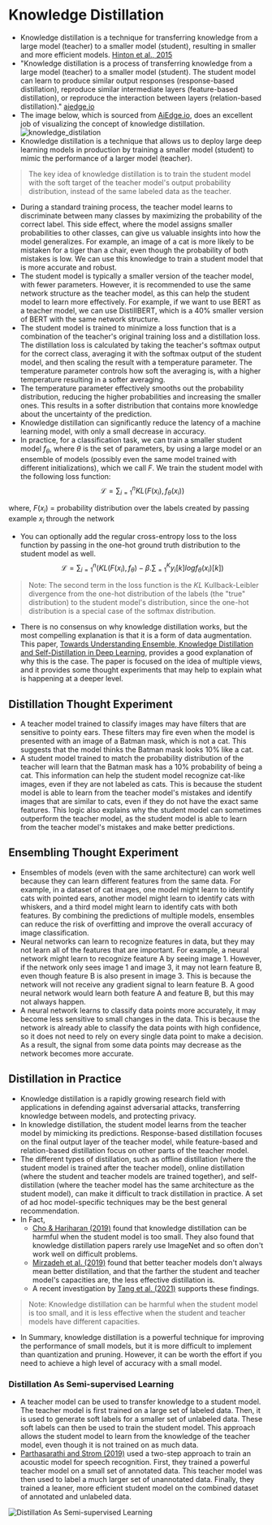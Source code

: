 # Knowledge Distillation
- Knowledge distillation is a technique for transferring knowledge from a large model (teacher) to a smaller model (student), resulting in smaller and more efficient models. [Hinton et al., 2015](https://arxiv.org/abs/1503.02531)
- "Knowledge distillation is a process of transferring knowledge from a large model (teacher) to a smaller model (student). The student model can learn to produce similar output responses (response-based distillation), reproduce similar intermediate layers (feature-based distillation), or reproduce the interaction between layers (relation-based distillation)." [aiedge.io](https://newsletter.theaiedge.io/)
- The image below, which is sourced from [AiEdge.io](https://newsletter.theaiedge.io/), does an excellent job of visualizing the concept of knowledge distillation.
![knowledge_distilation](https://github.com/ghimiresunil/LLM-PowerHouse-A-Curated-Guide-for-Large-Language-Models-with-Custom-Training-and-Inferencing/assets/40186859/205a960c-c1ce-4d18-9c3a-feab2df12f45)
- Knowledge distillation is a technique that allows us to deploy large deep learning models in production by training a smaller model (student) to mimic the performance of a larger model (teacher).
> The key idea of knowledge distillation is to train the student model with the soft target of the teacher model's output probability distribution, instead of the same labeled data as the teacher.
- During a standard training process, the teacher model learns to discriminate between many classes by maximizing the probability of the correct label. This side effect, where the model assigns smaller probabilities to other classes, can give us valuable insights into how the model generalizes. For example, an image of a cat is more likely to be mistaken for a tiger than a chair, even though the probability of both mistakes is low. We can use this knowledge to train a student model that is more accurate and robust.
- The student model is typically a smaller version of the teacher model, with fewer parameters. However, it is recommended to use the same network structure as the teacher model, as this can help the student model to learn more effectively. For example, if we want to use BERT as a teacher model, we can use DistillBERT, which is a 40% smaller version of BERT with the same network structure.
- The student model is trained to minimize a loss function that is a combination of the teacher's original training loss and a distillation loss. The distillation loss is calculated by taking the teacher's softmax output for the correct class, averaging it with the softmax output of the student model, and then scaling the result with a temperature parameter. The temperature parameter controls how soft the averaging is, with a higher temperature resulting in a softer averaging.
-  The temperature parameter effectively smooths out the probability distribution, reducing the higher probabilities and increasing the smaller ones. This results in a softer distribution that contains more knowledge about the uncertainty of the prediction.
- Knowledge distillation can significantly reduce the latency of a machine learning model, with only a small decrease in accuracy.
- In practice, for a classification task, we can train a smaller student model $f_{\theta}$, where $\theta$ is the set of parameters, by using a large model or an ensemble of models (possibly even the same model trained with different initializations), which we call $F$. We train the student model with the following loss function:
$$\mathcal{L} = \sum\nolimits_{i=1}^n KL(F(x_i),f_{\theta}(x_i))$$

where, $F(x_i)$ = probability distribution over the labels created by passing example $x_i$
 through the network
 - You can optionally add the regular cross-entropy loss to the loss function by passing in the one-hot ground truth distribution to the student model as well. 
 $$\mathcal{L} =  \sum\nolimits_{i=1}^n(KL(F(x_i), f_{\theta}) - \beta.\sum\nolimits_{=1}^K y_i[k] logf_{\theta}(x_i)[k])$$
> Note: The second term in the loss function is the $KL$ Kullback-Leibler divergence from the one-hot distribution of the labels (the "true" distribution) to the student model's distribution, since the one-hot distribution is a special case of the softmax distribution.
- There is no consensus on why knowledge distillation works, but the most compelling explanation is that it is a form of data augmentation. This paper, [Towards Understanding Ensemble, Knowledge Distillation and Self-Distillation in Deep Learning](https://arxiv.org/abs/2012.09816), provides a good explanation of why this is the case. The paper is focused on the idea of multiple views, and it provides some thought experiments that may help to explain what is happening at a deeper level.

## Distillation Thought Experiment
- A teacher model trained to classify images may have filters that are sensitive to pointy ears. These filters may fire even when the model is presented with an image of a Batman mask, which is not a cat. This suggests that the model thinks the Batman mask looks 10% like a cat.
- A student model trained to match the probability distribution of the teacher will learn that the Batman mask has a 10% probability of being a cat. This information can help the student model recognize cat-like images, even if they are not labeled as cats. This is because the student model is able to learn from the teacher model's mistakes and identify images that are similar to cats, even if they do not have the exact same features. This logic also explains why the student model can sometimes outperform the teacher model, as the student model is able to learn from the teacher model's mistakes and make better predictions.

## Ensembling Thought Experiment
- Ensembles of models (even with the same architecture) can work well because they can learn different features from the same data. For example, in a dataset of cat images, one model might learn to identify cats with pointed ears, another model might learn to identify cats with whiskers, and a third model might learn to identify cats with both features. By combining the predictions of multiple models, ensembles can reduce the risk of overfitting and improve the overall accuracy of image classification.
- Neural networks can learn to recognize features in data, but they may not learn all of the features that are important. For example, a neural network might learn to recognize feature A by seeing image 1. However, if the network only sees image 1 and image 3, it may not learn feature B, even though feature B is also present in image 3. This is because the network will not receive any gradient signal to learn feature B. A good neural network would learn both feature A and feature B, but this may not always happen.
-  A neural network learns to classify data points more accurately, it may become less sensitive to small changes in the data. This is because the network is already able to classify the data points with high confidence, so it does not need to rely on every single data point to make a decision. As a result, the signal from some data points may decrease as the network becomes more accurate.

## Distillation in Practice
- Knowledge distillation is a rapidly growing research field with applications in defending against adversarial attacks, transferring knowledge between models, and protecting privacy.
- In knowledge distillation, the student model learns from the teacher model by mimicking its predictions. Response-based distillation focuses on the final output layer of the teacher model, while feature-based and relation-based distillation focus on other parts of the teacher model.
- The different types of distillation, such as offline distillation (where the student model is trained after the teacher model), online distillation (where the student and teacher models are trained together), and self-distillation (where the teacher model has the same architecture as the student model), can make it difficult to track distillation in practice. A set of ad hoc model-specific techniques may be the best general recommendation.
- In Fact,
    - [Cho & Hariharan (2019)](https://arxiv.org/abs/1910.01348) found that knowledge distillation can be harmful when the student model is too small. They also found that knowledge distillation papers rarely use ImageNet and so often don't work well on difficult problems.
    - [Mirzadeh et al. (2019)](https://arxiv.org/abs/1902.03393) found that better teacher models don't always mean better distillation, and that the farther the student and teacher model's capacities are, the less effective distillation is.
    - A recent investigation by [Tang et al. (2021)](https://arxiv.org/pdf/2002.03532.pdf) supports these findings.
> Note: Knowledge distillation can be harmful when the student model is too small, and it is less effective when the student and teacher models have different capacities.
- In Summary, knowledge distillation is a powerful technique for improving the performance of small models, but it is more difficult to implement than quantization and pruning. However, it can be worth the effort if you need to achieve a high level of accuracy with a small model.

### Distillation As Semi-supervised Learning
- A teacher model can be used to transfer knowledge to a student model. The teacher model is first trained on a large set of labeled data. Then, it is used to generate soft labels for a smaller set of unlabeled data. These soft labels can then be used to train the student model. This approach allows the student model to learn from the knowledge of the teacher model, even though it is not trained on as much data.
- [Parthasarathi and Strom (2019)](https://arxiv.org/pdf/1904.01624.pdf) used a two-step approach to train an acoustic model for speech recognition. First, they trained a powerful teacher model on a small set of annotated data. This teacher model was then used to label a much larger set of unannotated data. Finally, they trained a leaner, more efficient student model on the combined dataset of annotated and unlabeled data.

![Distillation As Semi-supervised Learning](https://github.com/ghimiresunil/LLM-PowerHouse-A-Curated-Guide-for-Large-Language-Models-with-Custom-Training-and-Inferencing/assets/40186859/32d6f8a2-e9aa-4fa0-b485-7a1f1e648320)
